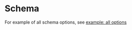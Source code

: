 # Schema

For example of all schema options, see [example: all options](https://github.com/tdegrunt/jsonschema/blob/master/examples/all.js)